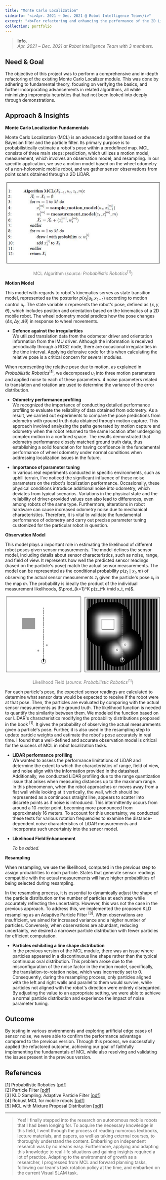 ```yaml
---
title: "Monte Carlo Localization"
sideinfo: "<i>Apr. 2021 ~ Dec. 2021 @ Robot Intelligence Team</i>"
excerpt: "<b>For refactoring and enhancing the performance of the 2D LiDAR-based localizer.</b>"
collection: portfolio
---
```

<!-- <br/><img src='/images/500x300.png'> -->

> **Info.**  
  _Apr. 2021 ~ Dec. 2021 at Robot Intelligence Team with 3 members._

## Need & Goal

The objective of this project was to perform a comprehensive and in-depth refactoring of the existing Monte Carlo Localizer module. This was done by adhering to fundamental theory, focusing on verifying the basics, and further incorporating advancements in related algorithms, all while minimizing impromptu heuristics that had not been looked into deeply through demonstrations.

## Approach & Insights

**Monte Carlo Localization Fundamentals**

Monte Carlo Localization (MCL) is an advanced algorithm based on the Bayesian filter and the particle filter. Its primary purpose is to probabilistically estimate a robot's pose within a predefined map. MCL consists of three main steps: prediction, which utilizes a motion model; measurement, which involves an observation model; and resampling. In our specific application, we use a motion model based on the wheel odometry of a non-holonomic mobile robot, and we gather sensor observations from point scans obtained through a 2D LiDAR.

<div style="text-align:center"><img src="/images/pseudo_mcl.JPG" /></div>
<p style="text-align: center;"><span style="color:gray">MCL Algorithm (<i>source: Probabilistic Robotics</i><sup>[1]</sup>)</span></p>


**Motion Model**

This model with regards to robot's kinematics serves as state transition model, represented as the posterior $p(x_t | u_t, x_{t-1})$ according to motion control $u_t$.
The state variable $x$ represents the robot's pose, defined as $\{x, y, \theta\}$, which includes position and orientation based on the kinematics of a 2D mobile robot. The wheel odometry model predicts how the pose changes ($\Delta x, \Delta y, \Delta \theta$) in response to wheel movements.  

- **Defence against the irregularities**  
  We utilized translation data from the odometer driver and orientation information from the IMU driver. Although the information is received periodically through a ROS2 node, there are occasional irregularities in the time interval. Applying defensive code for this when calculating the relative pose is a critical concern for several modules.  

When representing the relative pose due to motion, as explained in _Probabilistic Robotics_<sup>[1]</sup>, we decomposed $u_t$ into three motion parameters and applied noise to each of these parameters. 4 noise parameters related to translation and rotation are used to determine the variance of the error distribution.  

- **Odometry performance profiling**  
  We recognized the importance of conducting detailed performance profiling to evaluate the reliability of data obtained from odometry. As a result, we carried out experiments to compare the pose predictions from odometry with ground truth data obtained through motion capture. This approach involved analyzing the paths generated by motion capture and odometry when the robot returned to the same location after undergoing complex motion in a confined space. The results demonstrated that odometry performance closely matched ground truth data, thus establishing a solid foundation for having confidence in the fundamental performance of wheel odometry under normal conditions when addressing localization issues in the future.  
  
- **Importance of parameter tuning**  
  In various real experiments conducted in specific environments, such as uphill terrain, I've noticed the significant influence of these noise parameters on the robot's localization performance. Occasionally, these physical conditions introduce additional noise into odometry, which deviates from typical scenarios. Variations in the physical state and the reliability of driver-provided values can also lead to differences, even among robots of the same type. Furthermore, alterations in robot hardware can cause increased odometry noise due to mechanical characteristics. Therefore, it is vital to validate the fundamental performance of odometry and carry out precise parameter tuning customized for the particular robot in question.


**Observation Model**

This model plays a important role in estimating the likelihood of different robot poses given sensor measurements. The model defines the sensor model, including details about sensor characteristics, such as noise, range, and field of view. It represents how well the predicted sensor readings (based on the particle's pose) match the actual sensor measurements. The model can be represented as the conditional probability $p(z_t \mid x_t, m)$ of observing the actual sensor measurements $z_t$ given the particle's pose $x_t$ in the map $m$. The probability is ideally the product of the individual measurement likelihoods, $\prod_{k=1}^K p(z_t^k \mid x_t, m)$.

<div style="text-align:center"><img src="/images/likelihood_field.JPG" /></div>
<p style="text-align: center;"><span style="color:gray">Likelihood Field (<i>source: Probabilistic Robotics</i><sup>[1]</sup>)</span></p>

For each particle's pose, the expected sensor readings are calculated to determine what sensor data would be expected to receive if the robot were at that pose. Then, the particles are evaluated by comparing with the actual sensor measurements as the ground truth. The likelihood function is needed to quantify the similarity between them. We modeled the function based on our LiDAR's characteristics modifying the probability distributions proposed in the book <sup>[1]</sup>. It gives the probability of observing the actual measurements given a particle's pose. Further, it is also used in the resampling step to update particle weights and estimate the robot's pose accurately in real time. I found that a well-defined and accurate observation model is critical for the success of MCL in robot localization tasks.

- **LiDAR performance profiling**  
  We wanted to assess the performance limitations of LiDAR and determine the extent to which the characteristics of range, field of view, and noise align with the information provided in the datasheet. Additionally, we conducted LiDAR profiling due to the range quantization issue that arises when measuring distances up to the maximum range. In this phenomenon, when the robot approaches or moves away from a flat wall while looking at it vertically, the wall, which should be represented as a continuous straight line, appears to scatter into discrete points as if noise is introduced. This intermittently occurs from around a 10-meter point, becoming more pronounced from approximately 16 meters. To account for this uncertainty, we conducted these tests for various rotation frequencies to examine the distance-dependent noise characteristics of LiDAR measurements and incorporate such uncertainty into the sensor model.
  

- **Likelihood Field Enhancement**  
  <!-- COM 관련 내용 -->
  _To be added._

<!-- Comparison with Beam Model -->

**Resampling**

When resampling, we use the likelihood, computed in the previous step to assign probabilities to each particle. States that generate sensor readings compatible with the actual measurements will have higher probabilities of being selected during resampling.

In the resampling process, it is essential to dynamically adjust the shape of the particle distribution or the number of particles at each step while accurately reflecting the uncertainty. However, this was not the case in the previous approach. To address this, we implemented the proposed KLD resampling as an Adaptive Particle Filter <sup>[3]</sup>. When observations are insufficient, we aimed for increased variance and a higher number of particles. Conversely, when observations are abundant, reducing uncertainty, we desired a narrower particle distribution with fewer particles for efficient computation.

- **Particles exhibiting a line shape distribution**  
  In the previous version of the MCL module, there was an issue where particles appeared in a discontinuous line shape rather than the typical continuous oval distribution. This problem arose due to the misconfiguration of the noise factor in the motion model, specifically, the translation-to-rotation noise, which was incorrectly set to 0. Consequently, during the resampling process, only particles aligned with the left and right walls and parallel to them would survive, while particles not aligned with the robot's direction were entirely disregarded. By adjusting the value to an appropriate setting, we were able to achieve a normal particle distribution and experience the impact of noise parameter tuning.

## Outcome

By testing in various environments and exploring artificial edge cases of sensor noise, we were able to confirm the performance advantage compared to the previous version. Through this process, we successfully applied the refactored outcome, achieving our goal of faithfully implementing the fundamentals of MCL while also resolving and validating the issues present in the previous version.

## References

[1] Probabilistic Robotics [[pdf]](https://docs.ufpr.br/~danielsantos/ProbabilisticRobotics.pdf)  
[2] Particle Filter [[pdf]](https://people.eecs.berkeley.edu/~pabbeel/cs287-fa11/slides/particle-filters++_v2.pdf)  
[3] KLD Sampling: Adaptive Particle Filter [[pdf]](https://proceedings.neurips.cc/paper/2001/file/c5b2cebf15b205503560c4e8e6d1ea78-Paper.pdf)  
[4] Robust MCL for mobile robots [[pdf]](https://www2.informatik.uni-freiburg.de/~burgard/postscripts/robustMonteCarlo.pdf)  
[5] MCL with Mixture Proposal Distribution [[pdf]](https://robots.stanford.edu/papers/thrun.hybrid-mcl.pdf)  

***

> Yes! I finally stepped into the research on autonomous mobile robots that I had been longing for. To acquire the necessary knowledge in this field, I went through the process of reading numorous textbooks, lecture materials, and papers, as well as taking external courses, to thoroughly understand the content. Embarking on independent research was by no means easy. Furthermore, applying and adapting this knowledge to real-life situations and gaining insights required a lot of practice. Adapting to the environment of growth as a researcher, I progressed from MCL and forward planning tasks, following our team's task rotation policy at the time, and embarked on the current Visual SLAM task.
